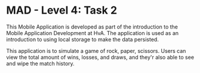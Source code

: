 # MAD - Level 4: Task 2

This Mobile Application is developed as part of the introduction to the Mobile Application Development at HvA.
The application is used as an introduction to using local storage to make the data persisted.

This application is to simulate a game of rock, paper, scissors. Users can view the total amount
of wins, losses, and draws, and they'r also able to see and wipe the match history.